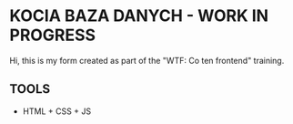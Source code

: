 # KOCIA BAZA DANYCH - WORK IN PROGRESS

Hi, this is my form created as part of the "WTF: Co ten frontend" training. 

## TOOLS

- HTML + CSS + JS
